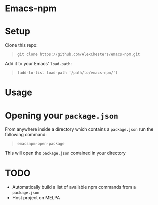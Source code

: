 # Emacs-npm #

# Setup #

Clone this repo:

> `git clone https://github.com/AlexChesters/emacs-npm.git`

Add it to your Emacs' `load-path`:

> `(add-to-list load-path '/path/to/emacs-npm/')`

# Usage #

# Opening your `package.json` #

From anywhere inside a directory which contains a `package.json` run the following command:

> `emacsnpm-open-package`

This will open the `package.json` contained in your directory

# TODO #

* Automatically build a list of available npm commands from a `package.json`
* Host project on MELPA
